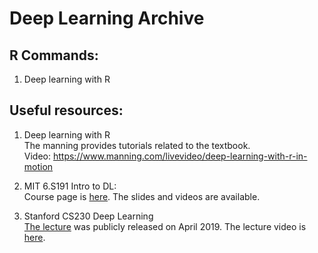 # Deep Learning Archive

## R Commands:  
1. Deep learning with R 

## Useful resources:  
1. Deep learning with R  
The manning provides tutorials related to the textbook.  
Video: https://www.manning.com/livevideo/deep-learning-with-r-in-motion  

2. MIT 6.S191 Intro to DL:  
Course page is [here](http://introtodeeplearning.com/).  The slides and videos are available.

3. Stanford CS230 Deep Learning  
[The lecture](http://cs230.stanford.edu/) was publicly released on April 2019. The lecture video is [here](http://onlinehub.stanford.edu/cs230).
